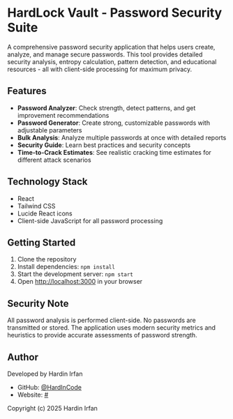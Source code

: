 # HardLock Vault - Password Security Suite

A comprehensive password security application that helps users create, analyze, and manage secure passwords. This tool provides detailed security analysis, entropy calculation, pattern detection, and educational resources - all with client-side processing for maximum privacy.

## Features

- **Password Analyzer**: Check strength, detect patterns, and get improvement recommendations
- **Password Generator**: Create strong, customizable passwords with adjustable parameters
- **Bulk Analysis**: Analyze multiple passwords at once with detailed reports
- **Security Guide**: Learn best practices and security concepts
- **Time-to-Crack Estimates**: See realistic cracking time estimates for different attack scenarios

## Technology Stack

- React
- Tailwind CSS
- Lucide React icons
- Client-side JavaScript for all password processing

## Getting Started

1. Clone the repository
2. Install dependencies: `npm install`
3. Start the development server: `npm start`
4. Open [http://localhost:3000](http://localhost:3000) in your browser

## Security Note

All password analysis is performed client-side. No passwords are transmitted or stored. The application uses modern security metrics and heuristics to provide accurate assessments of password strength.

## Author

Developed by Hardin Irfan
- GitHub: [@HardInCode](https://github.com/HardInCode)
- Website: [#](#)

Copyright (c) 2025 Hardin Irfan
